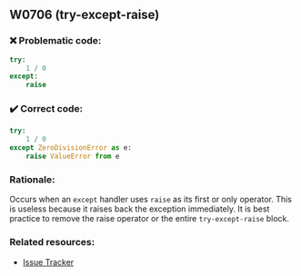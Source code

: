 ## W0706 (try-except-raise)

### :x: Problematic code:

```python
try:
    1 / 0
except:
    raise
```

### :heavy_check_mark: Correct code:

```python
try:
    1 / 0
except ZeroDivisionError as e:
    raise ValueError from e
```

### Rationale:

Occurs when an `except` handler uses `raise` as its first or only operator. This is
useless because it raises back the exception immediately. It is best practice to remove the raise
operator or the entire `try-except-raise` block.

### Related resources:

- [Issue Tracker](https://github.com/PyCQA/pylint/issues?q=is%3Aissue+%22try-except-raise%22+OR+%22W0706%22)
